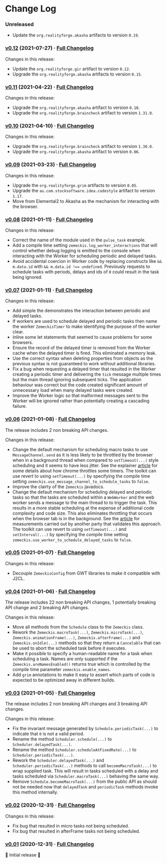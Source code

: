 # Change Log

### Unreleased

* Update the `org.realityforge.akasha` artifacts to version `0.19`.

### [v0.12](https://github.com/realityforge/zemeckis/tree/v0.12) (2021-07-27) · [Full Changelog](https://github.com/spritz/spritz/compare/v0.11...v0.12)

Changes in this release:

* Update the `org.realityforge.gir` artifact to version `0.12`.
* Upgrade the `org.realityforge.akasha` artifacts to version `0.15`.

### [v0.11](https://github.com/realityforge/zemeckis/tree/v0.11) (2021-04-22) · [Full Changelog](https://github.com/spritz/spritz/compare/v0.10...v0.11)

Changes in this release:

* Upgrade the `org.realityforge.akasha` artifact to version `0.10`.
* Upgrade the `org.realityforge.braincheck` artifact to version `1.31.0`.

### [v0.10](https://github.com/realityforge/zemeckis/tree/v0.10) (2021-04-10) · [Full Changelog](https://github.com/spritz/spritz/compare/v0.09...v0.10)

Changes in this release:

* Upgrade the `org.realityforge.braincheck` artifact to version `1.30.0`.
* Upgrade the `org.realityforge.akasha` artifact to version `0.06`.

### [v0.09](https://github.com/realityforge/zemeckis/tree/v0.09) (2021-03-23) · [Full Changelog](https://github.com/realityforge/zemeckis/compare/v0.08...v0.09)

Changes in this release:

* Upgrade the `org.realityforge.grim` artifacts to version `0.05`.
* Upgrade the `au.com.stocksoftware.idea.codestyle` artifact to version `1.17`.
* Move from Elemental2 to Akasha as the mechanism for interacting with the browser.

### [v0.08](https://github.com/realityforge/zemeckis/tree/v0.08) (2021-01-11) · [Full Changelog](https://github.com/realityforge/zemeckis/compare/v0.07...v0.08)

Changes in this release:

* Correct the name of the module used in the `pulse_task` example.
* Add a compile time setting `zemeckis.log_worker_interactions` that will control whether debug logging is emitted to the console when interacting with the Worker for scheduling periodic and delayed tasks.
* Avoid accidental coercion in Worker code by replacing constructs like `&& m.data.id` with `&& m.data.id !== undefined`. Previously requests to schedule tasks with periods, delays and ids of `0` could result in the task being ignored.

### [v0.07](https://github.com/realityforge/zemeckis/tree/v0.07) (2021-01-11) · [Full Changelog](https://github.com/realityforge/zemeckis/compare/v0.06...v0.07)

Changes in this release:

* Add simple the demonstrates the interaction between periodic and delayed tasks.
* If workers are used to schedule delayed and periodic tasks then name the worker `ZemeckisTimer` to make identifying the purpose of the worker clear.
* Inline some let statements that seemed to cause problems for some browsers.
* Ensure the record of the delayed timer is removed from the Worker cache when the delayed timer is fired. This eliminated a memory leak.
* Use the correct syntax when deleting properties from objects as the previous syntax is not guaranteed to work without additional libraries.
* Fix a bug when requesting a delayed timer that resulted in the Worker creating a periodic timer and delivering the `tick` message multiple times but the main thread ignoring subsequent ticks. The application behaviour was correct but the code created significant amount of unnecessary load when many delayed tasks were created.
* Improve the Worker logic so that malformed messages sent to the Worker will be ignored rather than potentially creating a cascading failure.

### [v0.06](https://github.com/realityforge/zemeckis/tree/v0.06) (2021-01-08) · [Full Changelog](https://github.com/realityforge/zemeckis/compare/v0.05...v0.06)

The release includes 2 non breaking API changes.

Changes in this release:

* Change the default mechanism for scheduling macro tasks to use `MessageChannel.send` as it is less likely to
  be throttled by the browser when in a background thread when compared to `setTimeout(...)` style scheduling
  and it seems to have less jitter. See the explainer [article](https://www.tenforums.com/tutorials/80233-enable-disable-google-chrome-background-tab-throttling-windows.html) for some details about
  how chrome throttles some timers. The toolkit can use revert to using `setTimeout(...)` by specifying the
  compile time setting `zemeckis.use_message_channel_to_schedule_tasks` to `false`.
* Improve the clairty of the `Zemeckis` javadocs.
* Change the default mechanism for scheduling delayed and periodic tasks so that the tasks are scheduled
  within a `WebWorker` and the web worker sends a message to the main thread to to trigger the task. This
  results in a more stable scheduling at the expense of additional code complexity and code size. This also
  eliminates throttling that occurs when the browser tab is in the background. See the [article](https://medium.com/teads-engineering/the-most-accurate-way-to-schedule-a-function-in-a-web-browser-eadcd164da12)
  for measurements carried out by another party that validates this approach. The toolkit can use revert
  to using `setTimeout(...)` and `setInterval(...)` by specifying the compile time setting
  `zemeckis.use_worker_to_schedule_delayed_tasks` to `false`.

### [v0.05](https://github.com/realityforge/zemeckis/tree/v0.05) (2021-01-07) · [Full Changelog](https://github.com/realityforge/zemeckis/compare/v0.04...v0.05)

Changes in this release:

* Decouple `ZemeckisConfig` from GWT libraries to make it compatible with J2CL.

### [v0.04](https://github.com/realityforge/zemeckis/tree/v0.04) (2021-01-06) · [Full Changelog](https://github.com/realityforge/zemeckis/compare/v0.03...v0.04)

The release includes 22 non breaking API changes, 1 potentially breaking API change and 2 breaking API changes.

Changes in this release:

* Move all methods from the `Schedule` class to the `Zemeckis` class.
* Rework the `Zemeckis.macroTask(...)`, `Zemeckis.microTask(...)`, `Zemeckis.animationFrame(...)`, `Zemeckis.afterFrame(...)` and `Zemeckis.onIdle(...)` methods so that they return a `Cancelable` that can be used to abort the scheduled task before it executes.
* Make it possible to specify a human-readable name for a task when scheduling a task. Names are only supported if the `Zemeckis.areNamesEnabled()` returns true which is controlled by the compile time parameter `zemeckis.enable_names`.
* Add `grim` annotations to make it easy to assert which parts of code is expected to be optimized away in different builds.

### [v0.03](https://github.com/realityforge/zemeckis/tree/v0.03) (2021-01-05) · [Full Changelog](https://github.com/realityforge/zemeckis/compare/v0.02...v0.03)

The release includes 2 non breaking API changes and 3 breaking API changes.

Changes in this release:

* Fix the invariant message generated by `Schedule.periodicTask(...)` to indicate that `0` is not a valid period.
* Rename the method `Scheduler.schedule(...)` to `Scheduler.delayedTask(...)`.
* Rename the method `Scheduler.scheduleAtFixedRate(...)` to `Scheduler.periodicTask(...)`.
* Rework the `Scheduler.delayedTask(...)` and `Scheduler.periodicTask(...)` methods to call `becomeMacroTask(...)` to wrap supplied task. This will result in tasks scheduled with a delay and tasks scheduled via `Scheduler.macroTask(...)` behaving the same way.
* Remove `Schedule.becomeMacroTask(...)` from the public API as should not be needed now that `delayedTask` and `periodicTask` methods invoke this method internally.

### [v0.02](https://github.com/realityforge/zemeckis/tree/v0.02) (2020-12-31) · [Full Changelog](https://github.com/realityforge/zemeckis/compare/v0.01...v0.02)

Changes in this release:

* Fix bug that resulted in micro tasks not being scheduled.
* Fix bug that resulted in afterFrame tasks not being scheduled.

### [v0.01](https://github.com/realityforge/zemeckis/tree/v0.01) (2020-12-31) · [Full Changelog](https://github.com/realityforge/zemeckis/compare/aabdb6891ff2bc9f21417aab5e9ab7492173a361...v0.01)

 🎉 Initial release 🎉
